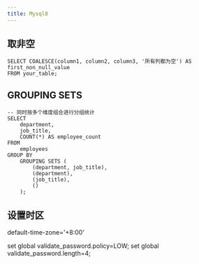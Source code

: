 ```yaml
---
title: Mysql8
---
```


## 取非空

```
SELECT COALESCE(column1, column2, column3, '所有列都为空') AS first_non_null_value
FROM your_table;
```

## GROUPING SETS

```
-- 同时按多个维度组合进行分组统计
SELECT 
    department, 
    job_title,
    COUNT(*) AS employee_count
FROM 
    employees
GROUP BY 
    GROUPING SETS (
        (department, job_title),
        (department),
        (job_title),
        ()
    );
```

## 设置时区

default-time-zone='+8:00'

set global validate_password.policy=LOW;
set global validate_password.length=4;